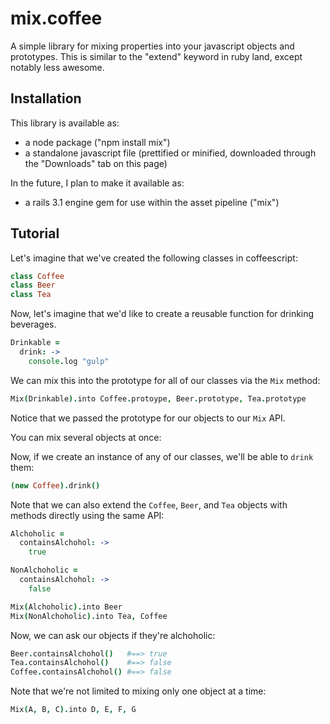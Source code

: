 # mix.coffee

A simple library for mixing properties into your javascript objects and prototypes. This is similar to the "extend" keyword in ruby land, except notably less awesome.

## Installation

This library is available as:

* a node package ("npm install mix")
* a standalone javascript file (prettified or minified, downloaded through the "Downloads" tab on this page)

In the future, I plan to make it available as:

* a rails 3.1 engine gem for use within the asset pipeline ("mix")

## Tutorial

Let's imagine that we've created the following classes in coffeescript:

```coffeescript
class Coffee
class Beer
class Tea
```

Now, let's imagine that we'd like to create a reusable function for drinking beverages.

```coffeescript
Drinkable = 
  drink: ->
    console.log "gulp"
```

We can mix this into the prototype for all of our classes via the `Mix` method:

```coffeescript
Mix(Drinkable).into Coffee.protoype, Beer.prototype, Tea.prototype
```

Notice that we passed the prototype for our objects to our `Mix` API.

You can mix several objects at once:

Now, if we create an instance of any of our classes, we'll be able to `drink` them:

```coffeescript
(new Coffee).drink()
```

Note that we can also extend the `Coffee`, `Beer`, and `Tea` objects with methods directly using the same API:

```coffeescript
Alchoholic = 
  containsAlchohol: ->
    true

NonAlchoholic = 
  containsAlchohol: ->
    false

Mix(Alchoholic).into Beer
Mix(NonAlchoholic).into Tea, Coffee
```

Now, we can ask our objects if they're alchoholic:

```coffeescript
Beer.containsAlchohol()   #==> true
Tea.containsAlchohol()    #==> false 
Coffee.containsAlchohol() #==> false
```

Note that we're not limited to mixing only one object at a time:

```coffeescript
Mix(A, B, C).into D, E, F, G
```

